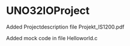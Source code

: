 # UNO32IOProject

Added Projectdescription file Projekt_IS1200.pdf

Added mock code in file Helloworld.c
